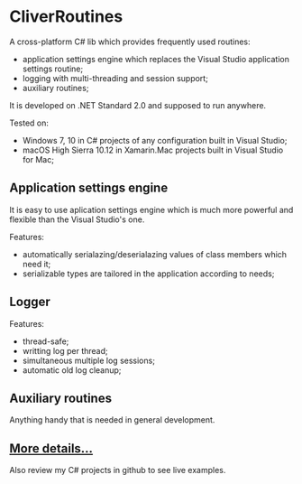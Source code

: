 # CliverRoutines

A cross-platform C# lib which provides frequently used routines: 
- application settings engine which replaces the Visual Studio application settings routine; 
- logging with multi-threading and session support;
- auxiliary routines;

It is developed on .NET Standard 2.0 and supposed to run anywhere. 

Tested on:
- Windows 7, 10 in C# projects of any configuration built in Visual Studio;
- macOS High Sierra 10.12 in Xamarin.Mac projects built in Visual Studio for Mac;

## Application settings engine
It is easy to use aplication settings engine which is much more powerful and flexible than the Visual Studio's one.

Features:
- automatically serialazing/deserialazing values of class members which need it;
- serializable types are tailored in the application according to needs;

## Logger 
Features:
- thread-safe;
- writting log per thread;
- simultaneous multiple log sessions;
- automatic old log cleanup; 

## Auxiliary routines 
Anything handy that is needed in general development.


## [More details...](https://sergeystoyan.github.io/CliverRoutines/#1)

Also review my C# projects in github to see live examples.
